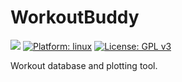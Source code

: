 # WorkoutBuddy

![](https://github.com/cedricduriau/workoutbuddy/workflows/Build/badge.svg?branch=master)
[![Platform: linux](https://img.shields.io/badge/Platform-linux-lightgrey.svg)](https://img.shields.io/badge/Platform-linux-lightgrey.svg)
[![License: GPL v3](https://img.shields.io/badge/License-GPLv3-blue.svg)](https://www.gnu.org/licenses/gpl-3.0)

Workout database and plotting tool.
